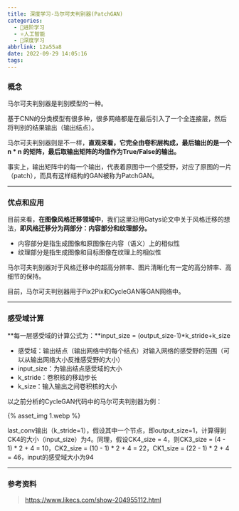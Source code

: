 ```yaml
---
title: 深度学习-马尔可夫判别器(PatchGAN)
categories:
  - 🌙进阶学习
  - ⭐人工智能
  - 💫深度学习
abbrlink: 12a55a8
date: 2022-09-29 14:05:16
tags:
---
```


### 概念

马尔可夫判别器是判别模型的一种。

基于CNN的分类模型有很多种，很多网络都是在最后引入了一个全连接层，然后将判别的结果输出（输出结点）。

马尔可夫判别器则是不一样，**直观来看，它完全由卷积层构成，最后输出的是一个 n * n 的矩阵，最后取输出矩阵的均值作为True/False的输出。**

事实上，输出矩阵中的每一个输出，代表着原图中一个感受野，对应了原图的一片（patch），而具有这样结构的GAN被称为PatchGAN。

<!--more-->

***

### 优点和应用

目前来看，**在图像风格迁移领域中**，我们这里沿用Gatys论文中关于风格迁移的想法，**即风格迁移分为两部分：内容部分和纹理部分。**

- 内容部分是指生成图像和原图像在内容（语义）上的相似性
- 纹理部分是指生成图像和目标图像在纹理上的相似性

马尔可夫判别器对于风格迁移中的超高分辨率、图片清晰化有一定的高分辨率、高细节的保持。

目前，马尔可夫判别器用于Pix2Pix和CycleGAN等GAN网络中。

***

### 感受域计算

**每一层感受域的计算公式为：**input_size = (output_size-1)*k_stride+k_size

- 感受域：输出结点（输出网络中的每个结点）对输入网络的感受野的范围（可以从输出网络大小反推感受野的大小）
- input_size：为输出结点感受域的大小
- k_stride：卷积核的移动步长
- k_size：输入输出之间卷积核的大小

以之前分析的CycleGAN代码中的马尔可夫判别器为例：

{% asset_img 1.webp %}

last_conv输出（k_stride=1），假设其中一个节点，即output_size=1，计算得到CK4的大小（input_size）为4。同理，假设CK4_size = 4，则CK3_size = (4 - 1) * 2 + 4 = 10，CK2_size = (10 - 1) * 2 + 4 = 22，CK1_size = (22 - 1) * 2 + 4 = 46，input的感受域大小为94

***

### 参考资料

> <https://www.likecs.com/show-204955112.html>
